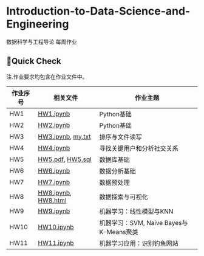 # Introduction-to-Data-Science-and-Engineering
数据科学与工程导论 每周作业
## 🚀Quick Check
注.作业要求均包含在作业文件中。

| 作业序号 | 相关文件 | 作业主题 |
| --- | --- | --- |
| HW1 | [HW1.ipynb](HW1.ipynb) | Python基础 |
| HW2 | [HW2.ipynb](HW2.ipynb) | Python基础 |
| HW3 | [HW3.ipynb](HW3.ipynb), [my.txt](my.txt) | 排序与文件读写 |
| HW4 | [HW4.ipynb](HW4.ipynb) | 寻找关键用户和分析社交关系 |
| HW5 | [HW5.pdf](HW5.pdf), [HW5.sql](HW5.sql) | 数据库基础 |
| HW6 | [HW6.ipynb](HW6.ipynb) | 数据分析基础 |
| HW7 | [HW7.ipynb](HW7.ipynb) | 数据预处理 |
| HW8 | [HW8.ipynb](HW8.ipynb), [HW8.html](HW8.html) | 数据探索与可视化 |
| HW9 | [HW9.ipynb](HW9.ipynb) | 机器学习：线性模型与KNN |
| HW10 | [HW10.ipynb](HW10.ipynb) | 机器学习：SVM, Naive Bayes与K-Means聚类 |
| HW11 | [HW11.ipynb](HW11.ipynb) | 机器学习应用：识别钓鱼网站 |

